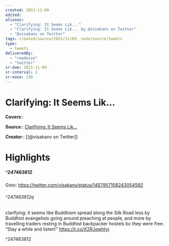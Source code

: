 ```yaml
---
created: 2021-11-09
edited:
aliases:
  - "Clarifying: It Seems Lik..."
  - "Clarifying: It Seems Lik... by @visakanv on Twitter"
  - "@visakanv on Twitter"
tags: created/source/2021/11/09, node/source/tweets
type: 
  - tweets
deliveredBy: 
  - "readwise"
  - "twitter"
sr-due: 2021-11-09
sr-interval: 2
sr-ease: 230
---
```

# Clarifying: It Seems Lik...

**Covers**:: 

**Source**:: [Clarifying: It Seems Lik...](https://twitter.com/visakanv/status/1457957108243054592)

**Creator**:: [[@visakanv on Twitter]]

# Highlights
##### ^247463812


Goto: https://twitter.com/visakanv/status/1457957108243054592  

###### ^247463812q

clarifying: it seems like Buddhism spread along the Silk Road less by Buddhist evangelists going around preaching at people, and more by travelling traders resting in Buddhist backpacker hostels bc they were free. “Stay a while and listen!” https://t.co/X2RJqwhtyj 

^247463812

